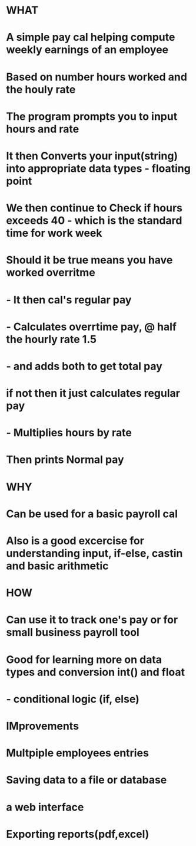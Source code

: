 # WHAT
# A simple pay cal helping compute weekly earnings of an employee
# Based on number hours worked and the houly rate

# The program prompts you to input hours and rate
# It then Converts your input(string) into appropriate data types - floating point
# We then continue to Check if hours exceeds 40 - which is the standard time for work week
# Should it be true means you have worked overritme
# - It then cal's regular pay
# - Calculates overrtime pay, @ half the hourly rate 1.5 
# - and adds both to get total pay
# if not then it just calculates regular pay
# - Multiplies hours by rate
# Then prints Normal pay

# WHY
# Can be used for a basic payroll cal
# Also is a good excercise for understanding input, if-else, castin and basic arithmetic

# HOW
# Can use it to track one's pay or for small business payroll tool
# Good for learning more on data types and conversion int() and float
# - conditional logic (if, else)

# IMprovements
# Multpiple employees entries
# Saving data to a file or database
# a web interface
# Exporting reports(pdf,excel)

